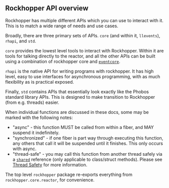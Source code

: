 ## Rockhopper API overview

Rockhopper has multiple different APIs which you can use to interact with it.
This is to match a wide range of needs and use cases.

Broadly, there are three primary sets of APIs. `core` (and within it, `llevents`), `rhapi`, and `std`.

`core` provides the lowest level tools to interact with Rockhopper.
Within it are tools for talking directly to the reactor, and all the other APIs can be built using a combination of
rockhopper core and [`eventcore`](https://github.com/vibe-d/eventcore/).

`rhapi` is the native API for writing programs with rockhopper.
It has high level, easy to use interfaces for asynchronous programming, with as much flexibility as is practical
exposed.

Finally, `std` contains APIs that essentially look exactly like the Phobos standard library APIs.
This is designed to make transition to Rockhopper (from e.g. threads) easier.

When individual functions are discussed in these docs, some may be marked with the following notes:
 - "async" - this function MUST be called from within a fiber, and MAY suspend it indefinitely.
 - "synchronized" - if one fiber is part way through executing this function, any others that call it will be suspended until it finishes. This only occurs with async.
 - "thread-safe" - you may call this function from another thread safely via a
   [`shared`](https://tour.dlang.org/tour/en/multithreading/synchronization-sharing) reference (only applicable to class/struct methods). Please see [Thread Safety](../threading.md) for more information.

The top level `rockhopper` package re-exports everything from `rockhopper.core.reactor`, for convenience.
